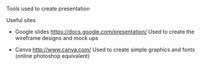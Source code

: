 Tools used to create presentation

Useful sites

- Google slides
    https://docs.google.com/presentation/
    Used to create the wireframe designs and mock ups

- Canva
    http://www.canva.com/
    Used to create simple graphics and fonts (online photoshop equivalent)
